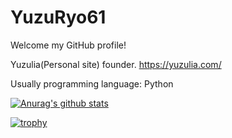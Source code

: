 # YuzuRyo61

Welcome my GitHub profile!

Yuzulia(Personal site) founder. https://yuzulia.com/

Usually programming language: Python

[![Anurag's github stats](https://github-readme-stats.vercel.app/api?username=YuzuRyo61)](https://github.com/anuraghazra/github-readme-stats)

[![trophy](https://github-profile-trophy.vercel.app/?username=YuzuRyo61)](https://github.com/ryo-ma/github-profile-trophy)
